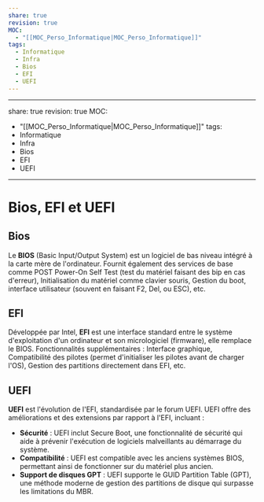 ```yaml
---
share: true
revision: true
MOC:
  - "[[MOC_Perso_Informatique|MOC_Perso_Informatique]]"
tags:
  - Informatique
  - Infra
  - Bios
  - EFI
  - UEFI
---
```

---
share: true
revision: true
MOC: 
- "[[MOC_Perso_Informatique|MOC_Perso_Informatique]]"
tags:
- Informatique
- Infra
- Bios
- EFI
- UEFI
---
# Bios, EFI et UEFI
## Bios
Le **BIOS** (Basic Input/Output System) est un logiciel de bas niveau intégré à la carte mère de l'ordinateur. Fournit également des services de base comme POST Power-On Self Test (test du matériel faisant des bip en cas d'erreur), Initialisation du matériel comme clavier souris, Gestion du boot, interface utilisateur (souvent en faisant F2, Del, ou ESC), etc.

## EFI
Développée par Intel, **EFI** est une interface standard entre le système d'exploitation d'un ordinateur et son micrologiciel (firmware), elle remplace le BIOS.
Fonctionnalités supplémentaires : Interface graphique, Compatibilité des pilotes (permet d'initialiser les pilotes avant de charger l'OS), Gestion des partitions directement dans EFI, etc.

## UEFI
**UEFI** est l'évolution de l'EFI, standardisée par le forum UEFI. UEFI offre des améliorations et des extensions par rapport à l'EFI, incluant :
- **Sécurité** : UEFI inclut Secure Boot, une fonctionnalité de sécurité qui aide à prévenir l'exécution de logiciels malveillants au démarrage du système.
- **Compatibilité** : UEFI est compatible avec les anciens systèmes BIOS, permettant ainsi de fonctionner sur du matériel plus ancien.
- **Support de disques GPT** : UEFI supporte le GUID Partition Table (GPT), une méthode moderne de gestion des partitions de disque qui surpasse les limitations du MBR.